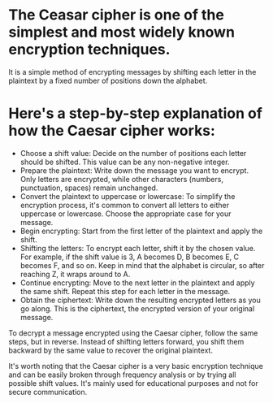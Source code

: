 # The Ceasar cipher is one of the simplest and most widely known encryption techniques.
It is a simple method of encrypting messages by shifting each letter in the plaintext by a fixed number of positions down the alphabet.

# Here's a step-by-step explanation of how the Caesar cipher works:

+ Choose a shift value: Decide on the number of positions each letter should be shifted. This value can be any non-negative integer.
+ Prepare the plaintext: Write down the message you want to encrypt. Only letters are encrypted, while other characters (numbers, punctuation, spaces) remain unchanged.
+ Convert the plaintext to uppercase or lowercase: To simplify the encryption process, it's common to convert all letters to either uppercase or lowercase. Choose the appropriate case for your message.
+ Begin encrypting: Start from the first letter of the plaintext and apply the shift.
+ Shifting the letters: To encrypt each letter, shift it by the chosen value. For example, if the shift value is 3, A becomes D, B becomes E, C becomes F, and so on. Keep in mind that the alphabet is circular, so after reaching Z, it wraps around to A.
+ Continue encrypting: Move to the next letter in the plaintext and apply the same shift. Repeat this step for each letter in the message.
+ Obtain the ciphertext: Write down the resulting encrypted letters as you go along. This is the ciphertext, the encrypted version of your original message.

To decrypt a message encrypted using the Caesar cipher, follow the same steps, but in reverse. Instead of shifting letters forward, you shift them backward by the same value to recover the original plaintext.

It's worth noting that the Caesar cipher is a very basic encryption technique and can be easily broken through frequency analysis or by trying all possible shift values. It's mainly used for educational purposes and not for secure communication.
